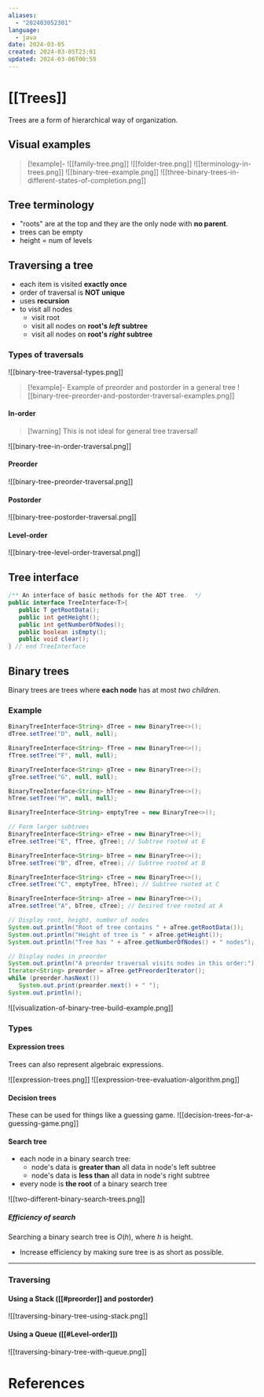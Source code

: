 ```yaml
---
aliases:
  - "202403052301"
language:
  - java
date: 2024-03-05
created: 2024-03-05T23:01
updated: 2024-03-06T00:59
---
```

# [[Trees]]
Trees are a form of hierarchical way of organization.

## Visual examples
> [!example]-
> ![[family-tree.png]]
> ![[folder-tree.png]]
> ![[terminology-in-trees.png]]
> ![[binary-tree-example.png]]
> ![[three-binary-trees-in-different-states-of-completion.png]]

## Tree terminology
- "roots" are at the top and they are the only node with **no parent**.
- trees can be empty
- height = num of levels

## Traversing a tree
- each item is visited **exactly once**
- order of traversal is **NOT unique**
- uses **recursion**
- to visit all nodes
	- visit root
	- visit all nodes on **root's *left* subtree**
	- visit all nodes on **root's *right* subtree**

### Types of traversals
![[binary-tree-traversal-types.png]]

> [!example]- Example of preorder and postorder in a general tree
> ![[binary-tree-preorder-and-postorder-traversal-examples.png]]
#### In-order
> [!warning] This is not ideal for general tree traversal!

![[binary-tree-in-order-traversal.png]]

#### Preorder
![[binary-tree-preorder-traversal.png]]

#### Postorder
![[binary-tree-postorder-traversal.png]]

#### Level-order
![[binary-tree-level-order-traversal.png]]

## Tree interface
```java
/** An interface of basic methods for the ADT tree.  */
public interface TreeInterface<T>{
   public T getRootData();
   public int getHeight();
   public int getNumberOfNodes();
   public boolean isEmpty();
   public void clear();
} // end TreeInterface
```

## Binary trees
Binary trees are trees where **each node** has at most *two children*.
### Example
```java
BinaryTreeInterface<String> dTree = new BinaryTree<>();
dTree.setTree("D", null, null);

BinaryTreeInterface<String> fTree = new BinaryTree<>();
fTree.setTree("F", null, null);

BinaryTreeInterface<String> gTree = new BinaryTree<>();
gTree.setTree("G", null, null);

BinaryTreeInterface<String> hTree = new BinaryTree<>();
hTree.setTree("H", null, null);

BinaryTreeInterface<String> emptyTree = new BinaryTree<>();

// Form larger subtrees
BinaryTreeInterface<String> eTree = new BinaryTree<>();
eTree.setTree("E", fTree, gTree); // Subtree rooted at E

BinaryTreeInterface<String> bTree = new BinaryTree<>();
bTree.setTree("B", dTree, eTree); // Subtree rooted at B

BinaryTreeInterface<String> cTree = new BinaryTree<>();
cTree.setTree("C", emptyTree, hTree); // Subtree rooted at C

BinaryTreeInterface<String> aTree = new BinaryTree<>();
aTree.setTree("A", bTree, cTree); // Desired tree rooted at A

// Display root, height, number of nodes
System.out.println("Root of tree contains " + aTree.getRootData());
System.out.println("Height of tree is " + aTree.getHeight());
System.out.println("Tree has " + aTree.getNumberOfNodes() + " nodes");

// Display nodes in preorder
System.out.println("A preorder traversal visits nodes in this order:");
Iterator<String> preorder = aTree.getPreorderIterator();
while (preorder.hasNext())
   System.out.print(preorder.next() + " ");
System.out.println();
```

![[visualization-of-binary-tree-build-example.png]]







### Types
#### Expression trees
Trees can also represent algebraic expressions.

![[expression-trees.png]]
![[expression-tree-evaluation-algorithm.png]]

#### Decision trees
These can be used for things like a guessing game.
![[decision-trees-for-a-guessing-game.png]]

#### Search tree
- each node in a binary search tree:
	- node's data is **greater than** all data in node's left subtree
	- node's data is **less than** all data in node's right subtree
- every node is **the root** of a binary search tree

![[two-different-binary-search-trees.png]]

##### Efficiency of search
Searching a binary search tree is $O(h)$, where $h$ is height.
- Increase efficiency by making sure tree is as short as possible.




___

### Traversing
#### Using a Stack ([[#preorder]] and postorder)
![[traversing-binary-tree-using-stack.png]]

#### Using a Queue ([[#Level-order]])
![[traversing-binary-tree-with-queue.png]]

# References
